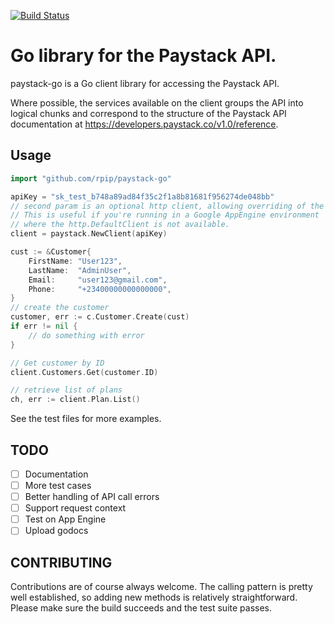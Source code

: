 [![Build Status](https://travis-ci.org/rpip/paystack-go.svg?branch=master)](https://travis-ci.org/rpip/paystack-go)

# Go library for the Paystack API.

paystack-go is a Go client library for accessing the Paystack API.

Where possible, the services available on the client groups the API into logical chunks and correspond to the structure of the Paystack API documentation at https://developers.paystack.co/v1.0/reference.

## Usage

``` go
import "github.com/rpip/paystack-go"

apiKey = "sk_test_b748a89ad84f35c2f1a8b81681f956274de048bb"
// second param is an optional http client, allowing overriding of the HTTP client to use.
// This is useful if you're running in a Google AppEngine environment
// where the http.DefaultClient is not available.
client = paystack.NewClient(apiKey)

cust := &Customer{
    FirstName: "User123",
    LastName:  "AdminUser",
    Email:     "user123@gmail.com",
    Phone:     "+23400000000000000",
}
// create the customer
customer, err := c.Customer.Create(cust)
if err != nil {
    // do something with error
}

// Get customer by ID
client.Customers.Get(customer.ID)

// retrieve list of plans
ch, err := client.Plan.List()
```

See the test files for more examples.

## TODO
- [ ] Documentation
- [ ] More test cases
- [ ] Better handling of API call errors
- [ ] Support request context
- [ ] Test on App Engine
- [ ] Upload godocs

## CONTRIBUTING
Contributions are of course always welcome. The calling pattern is pretty well established, so adding new methods is relatively straightforward. Please make sure the build succeeds and the test suite passes.
